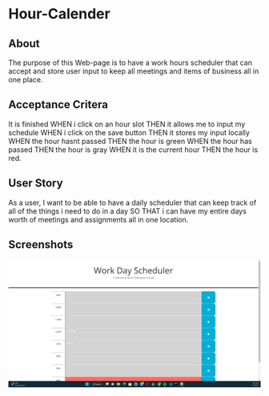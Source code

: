 # Hour-Calender

## About

The purpose of this Web-page is to have a work hours scheduler that can accept and store user input to keep all meetings and items of business all in one place.

## Acceptance Critera

It is finished
WHEN i click on an hour slot
THEN it allows me to input my schedule
WHEN i click on the save button
THEN it stores my input locally
WHEN the hour hasnt passed
THEN the hour is green
WHEN the hour has passed
THEN the hour is gray
WHEN it is the current hour
THEN the hour is red.

## User Story

As a user,
I want to be able to have a daily scheduler that can keep track of all of the things i need to do in a day
SO THAT i can have my entire days worth of meetings and assignments all in one location.

## Screenshots

![Alt text](Screenshot%20.png)
